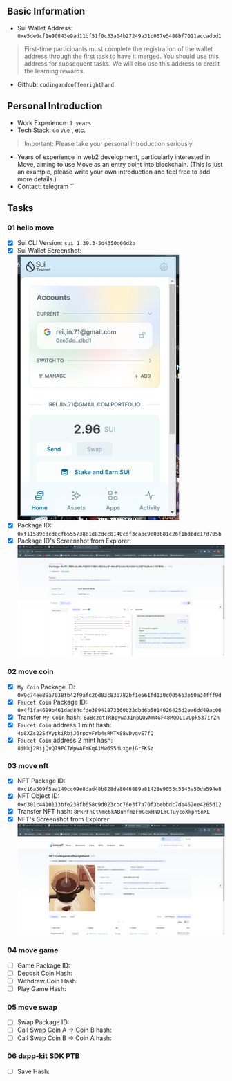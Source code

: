 ## Basic Information
- Sui Wallet Address: `0xe5de6cf1e90843e9ad11bf51f0c33a04b27249a31c067e5488bf7011accadbd1`
> First-time participants must complete the registration of the wallet address through the first task to have it merged. You should use this address for subsequent tasks. We will also use this address to credit the learning rewards.
- Github: `codingandcoffeerighthand`

## Personal Introduction
- Work Experience: `1 years`
- Tech Stack: `Go` `Vue` , etc.
> Important: Please take your personal introduction seriously.
- Years of experience in web2 development, particularly interested in Move, aiming to use Move as an entry point into blockchain. (This is just an example, please write your own introduction and feel free to add more details.)
- Contact: telegram ``

## Tasks

### 01 hello move
- [x] Sui CLI Version: `sui 1.39.3-5d4350d66d2b`
- [x] Sui Wallet Screenshot:  
![](images/task1_wallet.png)
- [x] Package ID: `0xf11589cdcd0cfb55573861d82dcc8140cdf3cabc9c03681c26f1bdbdc17d705b` 
- [x] Package ID's Screenshot from Explorer: ![](images/task1.png)

### 02 move coin
- [x] `My Coin` Package ID: `0x9c74ee89a7038fb42f9afc20d83c830782bf1e561fd130c005663e50a34fff9d`
- [x] `Faucet Coin` Package ID: `0x4f1fa4699b461dad84cfde38941873360b33dbd6b5014026425d2ea6dd49ac06`
- [x] Transfer `My Coin` hash: `BaBczqtTRBpywa31npQQvNm4GF48MQDLiVUpk537irZn`
- [x] `Faucet Coin` address 1 mint hash: `4p8XZs22S4VypkiRbjJ6rpovFWb4sRMTKS8vDygvE7fQ`
- [x] `Faucet Coin` address 2 mint hash: `8iNkj2RijQvQ79PC7WpwAFmKqA1Mw6S5dUxge1GrFKSz`

### 03 move nft
- [x] NFT Package ID: `0xc16a509f5aa149cc09e8dad48b828da8046889a81428e9053c5543a50da594e8`
- [x] NFT Object ID: `0xd301c4410113bfe238fb658c9d023cbc76e3f7a70f3bebbdc7de462ee4265d12`
- [x] Transfer NFT hash: `8PkPFnCtNme6kABunfmzFmGexHNDLYCTuycoXkphSnXL`
- [x] NFT's Screenshot from Explorer: ![](images/task3.png)

### 04 move game
- [ ] Game Package ID:
- [ ] Deposit Coin Hash:
- [ ] Withdraw Coin Hash:
- [ ] Play Game Hash:

### 05 move swap
- [ ] Swap Package ID:
- [ ] Call Swap Coin A -> Coin B hash:
- [ ] Call Swap Coin B -> Coin A hash:

### 06 dapp-kit SDK PTB
- [ ] Save Hash:
